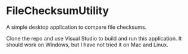 # FileChecksumUtility
A simple desktop application to compare file checksums.

Clone the repo and use Visual Studio to build and run this application.
It should work on Windows, but I have not tried it on Mac and Linux.
